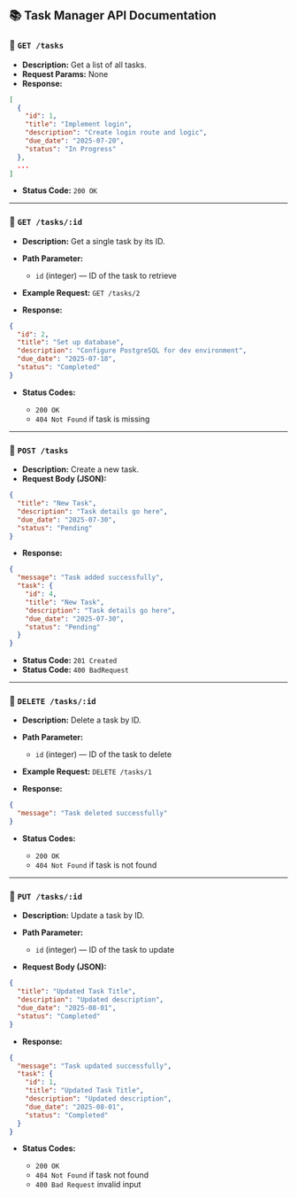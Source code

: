 ## 📚 **Task Manager API Documentation**


### 🔹 `GET /tasks`

* **Description:** Get a list of all tasks.
* **Request Params:** None
* **Response:**

```json
[
  {
    "id": 1,
    "title": "Implement login",
    "description": "Create login route and logic",
    "due_date": "2025-07-20",
    "status": "In Progress"
  },
  ...
]
```

* **Status Code:** `200 OK`

---

### 🔹 `GET /tasks/:id`

* **Description:** Get a single task by its ID.
* **Path Parameter:**

  * `id` (integer) — ID of the task to retrieve
* **Example Request:**
  `GET /tasks/2`
* **Response:**

```json
{
  "id": 2,
  "title": "Set up database",
  "description": "Configure PostgreSQL for dev environment",
  "due_date": "2025-07-18",
  "status": "Completed"
}
```

* **Status Codes:**

  * `200 OK`
  * `404 Not Found` if task is missing

---

### 🔹 `POST /tasks`

* **Description:** Create a new task.
* **Request Body (JSON):**

```json
{
  "title": "New Task",
  "description": "Task details go here",
  "due_date": "2025-07-30",
  "status": "Pending"
}
```

* **Response:**

```json
{
  "message": "Task added successfully",
  "task": {
    "id": 4,
    "title": "New Task",
    "description": "Task details go here",
    "due_date": "2025-07-30",
    "status": "Pending"
  }
}
```

* **Status Code:** `201 Created`
* **Status Code:** `400 BadRequest`

---

### 🔹 `DELETE /tasks/:id`

* **Description:** Delete a task by ID.
* **Path Parameter:**

  * `id` (integer) — ID of the task to delete
* **Example Request:**
  `DELETE /tasks/1`
* **Response:**

```json
{
  "message": "Task deleted successfully"
}
```

* **Status Codes:**

  * `200 OK`
  * `404 Not Found` if task is not found

---

### 🔹 `PUT /tasks/:id`

* **Description:** Update a task by ID.
* **Path Parameter:**

  * `id` (integer) — ID of the task to update
* **Request Body (JSON):**

```json
{
  "title": "Updated Task Title",
  "description": "Updated description",
  "due_date": "2025-08-01",
  "status": "Completed"
}
```

* **Response:**

```json
{
  "message": "Task updated successfully",
  "task": {
    "id": 1,
    "title": "Updated Task Title",
    "description": "Updated description",
    "due_date": "2025-08-01",
    "status": "Completed"
  }
}
```

* **Status Codes:**

  * `200 OK`
  * `404 Not Found` if task not found
  * `400 Bad Request` invalid input

